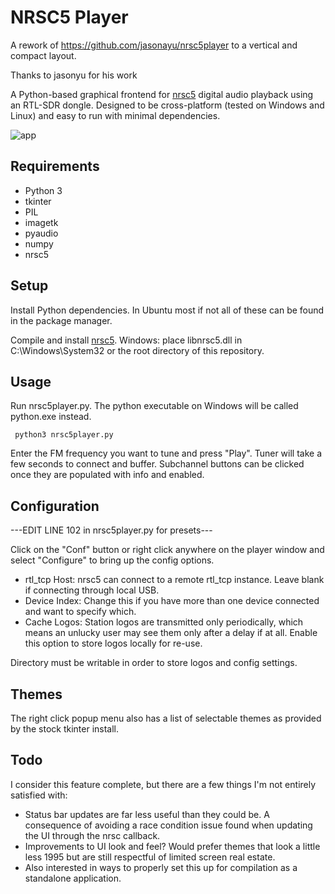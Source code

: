 # NRSC5 Player

A rework of https://github.com/jasonayu/nrsc5player to a vertical and compact layout.

Thanks to jasonyu for his work

A Python-based graphical frontend for [nrsc5](https://github.com/theori-io/nrsc5/) digital audio playback using an RTL-SDR dongle.  Designed to be cross-platform (tested on Windows and Linux) and easy to run with minimal dependencies.


![app](https://snz04pap002files.storage.live.com/y4mDRX2U4N3GrDfPOW0kXDhBZap0StubStX5GdBi8ImSAHVxRhNwQaYt429O_cVffReboerp_rQeCa7CtMWOomywaRv87HjuCouT8H6TGSLtFhKumB7PMU5tUJyn0kIYys7zbY0t95rlHFLHNxsIKu8JE2pdmuGshPEjRAgViAkQGRgHxu50e5CM_BkFG-ikde7?width=207&height=475&cropmode=none)



## Requirements
- Python 3
- tkinter
- PIL
- imagetk
- pyaudio
- numpy
- nrsc5

## Setup
Install Python dependencies.  In Ubuntu most if not all of these can be found in the package manager.

Compile and install [nrsc5](https://github.com/theori-io/nrsc5/).  Windows: place libnrsc5.dll in C:\Windows\System32 or the root directory of this repository.

## Usage
Run nrsc5player.py.  The python executable on Windows will be called python.exe instead.

     python3 nrsc5player.py
 
Enter the FM frequency you want to tune and press "Play".  Tuner will take a few seconds to connect and buffer.  Subchannel buttons can be clicked once they are populated with info and enabled. 

## Configuration

---EDIT LINE 102 in nrsc5player.py for presets---

Click on the "Conf" button or right click anywhere on the player window and select "Configure" to bring up the config options.
- rtl_tcp Host: nrsc5 can connect to a remote rtl_tcp instance.  Leave blank if connecting through local USB.
- Device Index: Change this if you have more than one device connected and want to specify which.
- Cache Logos: Station logos are transmitted only periodically, which means an unlucky user may see them only after a delay if at all.  Enable this option to store logos locally for re-use.

Directory must be writable in order to store logos and config settings.

## Themes


The right click popup menu also has a list of selectable themes as provided by the stock tkinter install.

## Todo
I consider this feature complete, but there are a few things I'm not entirely satisfied with:
- Status bar updates are far less useful than they could be.  A consequence of avoiding a race condition issue found when updating the UI through the nrsc callback.
- Improvements to UI look and feel?  Would prefer themes that look a little less 1995 but are still respectful of limited screen real estate.
- Also interested in ways to properly set this up for compilation as a standalone application.
